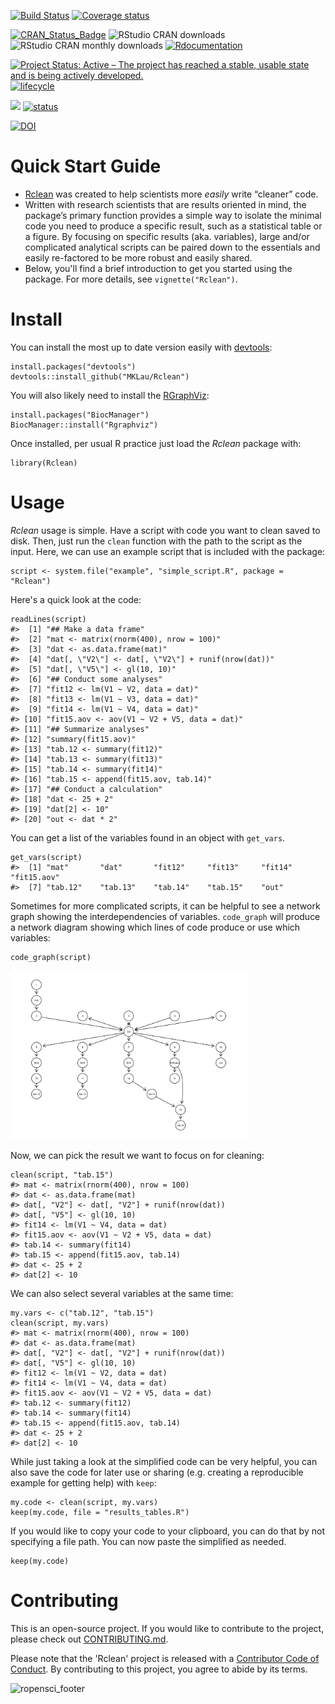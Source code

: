 <!-- README.md is generated from README.Rmd. Please edit that file -->
<!-- # ijtiff  <img src="man/figures/logo.png" height="140" align="right"> -->
<!-- Code status -->
[![Build
Status](https://travis-ci.org/MKLau/Rclean.svg?branch=master)](https://travis-ci.org/MKLau/Rclean)
[![Coverage
status](https://codecov.io/gh/MKLau/Rclean/branch/master/graph/badge.svg)](https://codecov.io/github/MKLau/Rclean?branch=master)

<!-- R status -->
[![CRAN\_Status\_Badge](http://www.r-pkg.org/badges/version/Rclean)](https://cran.r-project.org/package=Rclean)
![RStudio CRAN
downloads](http://cranlogs.r-pkg.org/badges/grand-total/Rclean)
![RStudio CRAN monthly
downloads](http://cranlogs.r-pkg.org/badges/Rclean)
[![Rdocumentation](http://www.rdocumentation.org/badges/version/Rclean)](http://www.rdocumentation.org/packages/Rclean)

<!-- Dev status -->
[![Project Status: Active – The project has reached a stable, usable
state and is being actively
developed.](http://www.repostatus.org/badges/latest/active.svg)](http://www.repostatus.org/#active)
[![lifecycle](https://img.shields.io/badge/lifecycle-maturing-blue.svg)](https://www.tidyverse.org/lifecycle/#maturing)

<!-- Package Review -->
[![](https://badges.ropensci.org/327_status.svg)](https://github.com/ropensci/software-review/issues/327)
[![status](http://joss.theoj.org/papers/334d80d5508056dc6e7e17c6fd3ed5a6/status.svg)](http://joss.theoj.org/papers/334d80d5508056dc6e7e17c6fd3ed5a6)

<!-- Archiving -->
[![DOI](https://zenodo.org/badge/102645585.svg)](https://zenodo.org/badge/latestdoi/102645585)

Quick Start Guide
=================

-   [Rclean](https://github.com/ProvTools/Rclean) was created to help
    scientists more *easily* write “cleaner” code.
-   Written with research scientists that are results oriented in mind,
    the package’s primary function provides a simple way to isolate the
    minimal code you need to produce a specific result, such as a
    statistical table or a figure. By focusing on specific results (aka.
    variables), large and/or complicated analytical scripts can be
    paired down to the essentials and easily re-factored to be more
    robust and easily shared.
-   Below, you'll find a brief introduction to get you started using
    the package. For more details, see `vignette("Rclean")`.

Install
=======

You can install the most up to date version easily with
[devtools](https://github.com/hadley/devtools):

    install.packages("devtools")
    devtools::install_github("MKLau/Rclean")

You will also likely need to install the
[RGraphViz](bioconductor.org/packages/release/bioc/html/Rgraphviz.html):


    install.packages("BiocManager")
    BiocManager::install("Rgraphviz")

Once installed, per usual R practice just load the *Rclean* package
with:

    library(Rclean)

Usage
=====

*Rclean* usage is simple. Have a script with code you want to clean
saved to disk. Then, just run the `clean` function with the path to the
script as the input. Here, we can use an example script that is included
with the package:

    script <- system.file("example", "simple_script.R", package = "Rclean")

Here's a quick look at the code:

    readLines(script)
    #>  [1] "## Make a data frame"                             
    #>  [2] "mat <- matrix(rnorm(400), nrow = 100)"            
    #>  [3] "dat <- as.data.frame(mat)"                        
    #>  [4] "dat[, \"V2\"] <- dat[, \"V2\"] + runif(nrow(dat))"
    #>  [5] "dat[, \"V5\"] <- gl(10, 10)"                      
    #>  [6] "## Conduct some analyses"                         
    #>  [7] "fit12 <- lm(V1 ~ V2, data = dat)"                 
    #>  [8] "fit13 <- lm(V1 ~ V3, data = dat)"                 
    #>  [9] "fit14 <- lm(V1 ~ V4, data = dat)"                 
    #> [10] "fit15.aov <- aov(V1 ~ V2 + V5, data = dat)"       
    #> [11] "## Summarize analyses"                            
    #> [12] "summary(fit15.aov)"                               
    #> [13] "tab.12 <- summary(fit12)"                         
    #> [14] "tab.13 <- summary(fit13)"                         
    #> [15] "tab.14 <- summary(fit14)"                         
    #> [16] "tab.15 <- append(fit15.aov, tab.14)"              
    #> [17] "## Conduct a calculation"                         
    #> [18] "dat <- 25 + 2"                                    
    #> [19] "dat[2] <- 10"                                     
    #> [20] "out <- dat * 2"

You can get a list of the variables found in an object with `get_vars`.

    get_vars(script)
    #>  [1] "mat"       "dat"       "fit12"     "fit13"     "fit14"     "fit15.aov"
    #>  [7] "tab.12"    "tab.13"    "tab.14"    "tab.15"    "out"

Sometimes for more complicated scripts, it can be helpful to see a
network graph showing the interdependencies of variables. `code_graph`
will produce a network diagram showing which lines of code produce or
use which variables:


    code_graph(script)

<img src="man/figures/README-unnamed-chunk-7-1.png" width="75%" />

Now, we can pick the result we want to focus on for cleaning:


    clean(script, "tab.15")
    #> mat <- matrix(rnorm(400), nrow = 100)
    #> dat <- as.data.frame(mat)
    #> dat[, "V2"] <- dat[, "V2"] + runif(nrow(dat))
    #> dat[, "V5"] <- gl(10, 10)
    #> fit14 <- lm(V1 ~ V4, data = dat)
    #> fit15.aov <- aov(V1 ~ V2 + V5, data = dat)
    #> tab.14 <- summary(fit14)
    #> tab.15 <- append(fit15.aov, tab.14)
    #> dat <- 25 + 2
    #> dat[2] <- 10

We can also select several variables at the same time:

    my.vars <- c("tab.12", "tab.15")
    clean(script, my.vars)
    #> mat <- matrix(rnorm(400), nrow = 100)
    #> dat <- as.data.frame(mat)
    #> dat[, "V2"] <- dat[, "V2"] + runif(nrow(dat))
    #> dat[, "V5"] <- gl(10, 10)
    #> fit12 <- lm(V1 ~ V2, data = dat)
    #> fit14 <- lm(V1 ~ V4, data = dat)
    #> fit15.aov <- aov(V1 ~ V2 + V5, data = dat)
    #> tab.12 <- summary(fit12)
    #> tab.14 <- summary(fit14)
    #> tab.15 <- append(fit15.aov, tab.14)
    #> dat <- 25 + 2
    #> dat[2] <- 10

While just taking a look at the simplified code can be very helpful, you
can also save the code for later use or sharing (e.g. creating a
reproducible example for getting help) with `keep`:

    my.code <- clean(script, my.vars)
    keep(my.code, file = "results_tables.R")

If you would like to copy your code to your clipboard, you can do that
by not specifying a file path. You can now paste the simplified as
needed.

    keep(my.code)

Contributing
============

This is an open-source project. If you would like to contribute to the
project, please check out [CONTRIBUTING.md](CONTRIBUTING.md).

Please note that the 'Rclean' project is released with a [Contributor
Code of Conduct](CODE_OF_CONDUCT.md). By contributing to this project,
you agree to abide by its terms.

![ropensci\_footer](https://ropensci.org/public_images/ropensci_footer.png)
